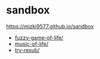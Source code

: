 # sandbox

<https://mizki9577.github.io/sandbox>

- [fuzzy-game-of-life/](./fuzzy-game-of-life/)
- [music-of-life/](./music-of-life/)
- [try-resub/](./try-resub/)
